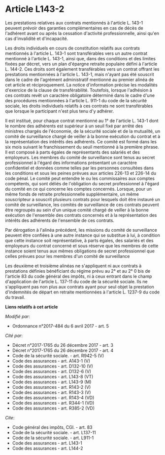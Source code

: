 # Article L143-2

Les prestations relatives aux contrats mentionnés à l'article L. 143-1 peuvent prévoir des garanties complémentaires en cas
de décès de l'adhérent avant ou après la cessation d'activité professionnelle, ainsi qu'en cas d'invalidité et d'incapacité.

Les droits individuels en cours de constitution relatifs aux contrats mentionnés à l'article L. 143-1 sont transférables vers
un autre contrat mentionné à l'article L. 143-1, ainsi que, dans des conditions et des limites fixées par décret, vers un
plan d'épargne retraite populaire défini à l'article L. 144-2. Ces droits sont également transférables vers un contrat
offrant les prestations mentionnées à l'article L. 143-1, mais n'ayant pas été souscrit dans le cadre de l'agrément
administratif mentionné au premier alinéa de cet article et réciproquement. La notice d'information précise les modalités
d'exercice de la clause de transférabilité. Toutefois, lorsque l'adhésion à ces contrats revêt un caractère obligatoire
déterminé dans le cadre d'une des procédures mentionnées à l'article L. 911-1 du code de la sécurité sociale, les droits
individuels relatifs à ces contrats ne sont transférables que lorsque le participant n'est plus tenu d'y adhérer.

Il est institué, pour chaque contrat mentionné au 1° de l'article L. 143-1 dont le nombre des adhérents est supérieur à un
seuil fixé par arrêté des ministres chargés de l'économie, de la sécurité sociale et de la mutualité, un comité de
surveillance chargé de veiller à la bonne exécution du contrat et à la représentation des intérêts des adhérents. Ce comité
est formé dans les six mois suivant le franchissement du seuil mentionné à la première phrase. Il est composé à parts égales
de représentants des salariés et des employeurs. Les membres du comité de surveillance sont tenus au secret professionnel à
l'égard des informations présentant un caractère confidentiel et données comme telles par les personnes consultées dans les
conditions et sous les peines prévues aux articles 226-13 et 226-14 du code pénal. Le comité peut entendre le ou les
commissaires aux comptes compétents, qui sont déliés de l'obligation du secret professionnel à l'égard du comité en ce qui
concerne les comptes concernés. Lorsque, pour un même fonds de retraite professionnelle supplémentaire, un même souscripteur
a souscrit plusieurs contrats pour lesquels doit être instauré un comité de surveillance, les comités de surveillance de ces
contrats peuvent être regroupés au sein d'un unique comité chargé de veiller à la bonne exécution de l'ensemble des contrats
concernés et à la représentation des intérêts des adhérents de l'ensemble de ces contrats.

Par dérogation à l'alinéa précédent, les missions du comité de surveillance peuvent être confiées à une autre instance qui se
substitue à lui, à condition que cette instance soit représentative, à parts égales, des salariés et des employeurs du
contrat concerné et sous réserve que les membres de cette instance soient tenus aux mêmes obligations de secret professionnel
que celles prévues pour les membres d'un comité de surveillance

Les deuxième et troisième alinéas ne s'appliquent ni aux contrats à prestations définies bénéficiant du régime prévu au 2° et
au 2° 0 bis de l'article 83 du code général des impôts, ni à ceux entrant dans le champ d'application de l'article L. 137-11
du code de la sécurité sociale. Ils ne s'appliquent pas non plus aux contrats ayant pour seul objet la prestation
d'indemnités de départ en retraite mentionnées à l'article L. 1237-9 du code du travail.

**Liens relatifs à cet article**

_Modifié par_:

  - Ordonnance n°2017-484 du 6 avril 2017 - art. 5

_Cité par_:

  - Décret n°2017-1765 du 26 décembre 2017 - art. 3
  - Décret n°2017-1765 du 26 décembre 2017 - art. 4
  - Code de la sécurité sociale. - art. R942-5 (V)
  - Code des assurances - art. A143-1 (V)
  - Code des assurances - art. D132-10 (V)
  - Code des assurances - art. D132-6 (V)
  - Code des assurances - art. L143-8 (VT)
  - Code des assurances - art. L143-9 (M)
  - Code des assurances - art. R143-2 (V)
  - Code des assurances - art. R143-3 (V)
  - Code des assurances - art. R143-4 (VD)
  - Code des assurances - art. R344-1 (VD)
  - Code des assurances - art. R385-2 (VD)

_Cite_:

  - Code général des impôts, CGI. - art. 83
  - Code de la sécurité sociale. - art. L137-11
  - Code de la sécurité sociale. - art. L911-1
  - Code des assurances - art. L143-1
  - Code des assurances - art. L144-2
